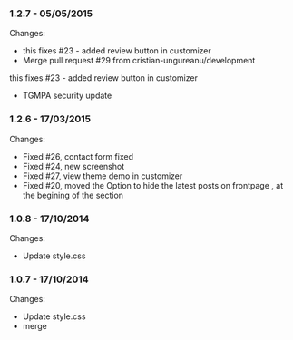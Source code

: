 

### 1.2.7 - 05/05/2015

 Changes: 


 * this fixes #23 - added review button in customizer
 * Merge pull request #29 from cristian-ungureanu/development

this fixes #23 - added review button in customizer
 * TGMPA security update


### 1.2.6 - 17/03/2015

 Changes: 


 * Fixed #26, contact form fixed
 * Fixed #24, new screenshot
 * Fixed #27, view theme demo in customizer
 * Fixed #20, moved the Option to hide the latest posts on frontpage , at the begining of the section


### 1.0.8 - 17/10/2014

 Changes: 


 * Update style.css


### 1.0.7 - 17/10/2014

 Changes: 


 * Update style.css
 * merge
